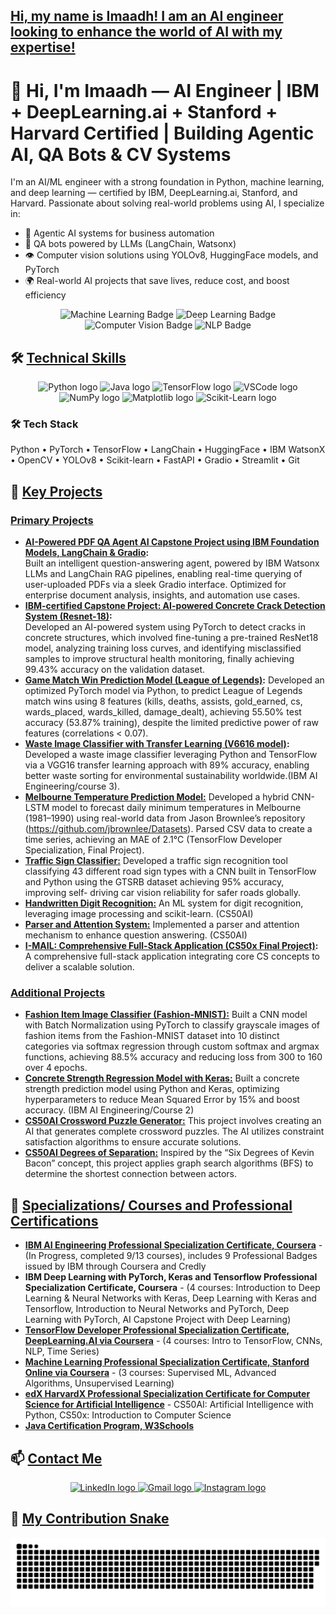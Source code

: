 <h2 align="left"><u>Hi, my name is Imaadh! I am an AI engineer looking to enhance the world of AI with my expertise!</u></h2>

# 👋 Hi, I'm Imaadh — AI Engineer | IBM + DeepLearning.ai + Stanford + Harvard Certified | Building Agentic AI, QA Bots & CV Systems

I'm an AI/ML engineer with a strong foundation in Python, machine learning, and deep learning — certified by IBM, DeepLearning.ai, Stanford, and Harvard. Passionate about solving real-world problems using AI, I specialize in:

- 🤖 Agentic AI systems for business automation
- 🧠 QA bots powered by LLMs (LangChain, Watsonx)
- 👁️ Computer vision solutions using YOLOv8, HuggingFace models, and PyTorch
- 🌍 Real-world AI projects that save lives, reduce cost, and boost efficiency


<div align="center">
  <img src="https://img.shields.io/badge/Machine%20Learning-Expert-blue" alt="Machine Learning Badge"/>
  <img src="https://img.shields.io/badge/Deep%20Learning-Expert-yellow" alt="Deep Learning Badge"/>
  <img src="https://img.shields.io/badge/Computer%20Vision-Expert-green" alt="Computer Vision Badge"/>
  <img src="https://img.shields.io/badge/NLP-Expert-red" alt="NLP Badge"/>
</div>

## 🛠️ <u>Technical Skills</u>
<div align="center">
  <img src="https://cdn.jsdelivr.net/gh/devicons/devicon/icons/python/python-original.svg" height="40" alt="Python logo" />
  <img src="https://cdn.jsdelivr.net/gh/devicons/devicon/icons/java/java-original.svg" height="40" alt="Java logo" />
  <img src="https://cdn.jsdelivr.net/gh/devicons/devicon/icons/tensorflow/tensorflow-original.svg" height="40" alt="TensorFlow logo" />
  <img src="https://cdn.jsdelivr.net/gh/devicons/devicon/icons/vscode/vscode-original.svg" height="40" alt="VSCode logo" />
  <img src="https://cdn.jsdelivr.net/gh/devicons/devicon/icons/numpy/numpy-original.svg" height="40" alt="NumPy logo" />
  <img src="https://cdn.jsdelivr.net/gh/devicons/devicon/icons/matplotlib/matplotlib-original.svg" height="40" alt="Matplotlib logo" />
  <img src="https://upload.wikimedia.org/wikipedia/commons/0/05/Scikit_learn_logo_small.svg" height="40" alt="Scikit-Learn logo" />
</div>

### 🛠️ Tech Stack
Python • PyTorch • TensorFlow • LangChain • HuggingFace • IBM WatsonX • OpenCV • YOLOv8 • Scikit-learn • FastAPI • Gradio • Streamlit • Git


## 🌟 <u>Key Projects</u>

### <u>Primary Projects</u>

- **[AI-Powered PDF QA Agent AI Capstone Project using IBM Foundation Models, LangChain & Gradio](https://github.com/ImaadhRenosh/IBM-Certified-QA-AI-Agent-using-RAG-with-IBM-Watsonx-LangChain-Gradio):**  
  Built an intelligent question-answering agent, powered by IBM Watsonx LLMs and LangChain RAG pipelines, enabling real-time querying of user-uploaded PDFs via a sleek Gradio interface. Optimized for enterprise document analysis, insights, and automation use cases.
- **[IBM-certified Capstone Project: AI-powered Concrete Crack Detection System (Resnet-18)](https://github.com/ImaadhRenosh/IBM-certified-AI-powered-Concrete-Crack-Detection-System-Capstone-Project):**  
  Developed an AI-powered system using PyTorch to detect cracks in concrete structures, which involved fine-tuning a pre-trained ResNet18 model, analyzing training loss curves, and identifying misclassified samples to improve structural health monitoring, finally achieving 99.43% accuracy on the validation dataset.
- **[Game Match Win Prediction Model (League of Legends)](https://github.com/ImaadhRenosh/Game-Match-Win-Prediction-Model-League-of-Legends-):**
  Developed an optimized PyTorch model via Python, to predict League of Legends match wins using 8 features (kills, deaths, assists, gold_earned, cs, wards_placed, wards_killed, damage_dealt), achieving 55.50% test accuracy (53.87% training), despite the limited predictive power of raw features 
(correlations < 0.07).
- **[Waste Image Classifier with Transfer Learning (V6616 model)](https://github.com/ImaadhRenosh/Waste-Image-Classifier-with-Transfer-Learning-VGG16):**
  Developed a waste image classifier leveraging Python and TensorFlow via a VGG16 transfer learning approach with 89% accuracy, enabling better waste sorting for environmental sustainability worldwide.(IBM AI Engineering/course 3).
- **<u>Melbourne Temperature Prediction Model:</u>**
  Developed a hybrid CNN-LSTM model to forecast daily minimum temperatures in Melbourne (1981–1990) using real-world data from Jason Brownlee’s repository   
  (https://github.com/jbrownlee/Datasets). Parsed CSV data to create a time series, achieving an MAE of 2.1°C (TensorFlow Developer Specialization, Final Project).
- **<u>Traffic Sign Classifier:</u>**
  Developed a traffic sign recognition tool classifying 43 different road sign types with a CNN built in TensorFlow and Python using the GTSRB dataset achieving 95% accuracy, improving self- 
  driving car vision reliability for safer roads globally.
- **<u>Handwritten Digit Recognition:</u>**
  An ML system for digit recognition, leveraging image processing and scikit-learn. (CS50AI)
- **<u>Parser and Attention System:</u>**
  Implemented a parser and attention mechanism to enhance question answering. (CS50AI)
- **[I-MAIL: Comprehensive Full-Stack Application (CS50x Final Project)](https://github.com/ImaadhRenosh/cs50x-final-project-I-MAIL):**
  A comprehensive full-stack application integrating core CS concepts to deliver a scalable solution.
  
### <u>Additional Projects</u>

- **<u>Fashion Item Image Classifier (Fashion-MNIST):</u>** Built a CNN model with Batch Normalization using PyTorch to classify grayscale images of fashion items from the Fashion-MNIST dataset into 10 distinct categories via softmax regression through custom softmax and argmax functions, achieving 88.5% accuracy and reducing loss from 300 to 160 over 4 epochs.
- **<u>Concrete Strength Regression Model with Keras:</u>**  Built a concrete strength prediction model using Python and Keras, optimizing hyperparameters to reduce Mean Squared Error by 15% and boost    accuracy. (IBM AI Engineering/Course 2) 
- **<u>CS50AI Crossword Puzzle Generator:</u>**
  This project involves creating an AI that generates complete crossword puzzles. The AI utilizes constraint satisfaction algorithms to ensure accurate      solutions.
- **<u>CS50AI Degrees of Separation:</u>**
  Inspired by the “Six Degrees of Kevin Bacon” concept, this project applies graph search algorithms (BFS) to determine the shortest connection between actors.



## 📜 <u>Specializations/ Courses and Professional Certifications</u>
- **<u>IBM AI Engineering Professional Specialization Certificate, Coursera</u>** - (In Progress, completed 9/13 courses), includes 9 Professional Badges issued by IBM through Coursera and Credly
- **IBM Deep Learning with PyTorch, Keras and Tensorflow Professional Specialization Certificate, Coursera</u>** - (4 courses: Introduction to Deep Learning & Neural Networks with Keras, Deep Learning with Keras and Tensorflow, Introduction to Neural Networks and PyTorch, Deep Learning with PyTorch, AI Capstone Project with Deep Learning)
- **<u>TensorFlow Developer Professional Specialization Certificate, DeepLearning.AI via Coursera</u>** - (4 courses: Intro to TensorFlow, CNNs, NLP, Time Series)
- **<u>Machine Learning Professional Specialization Certificate, Stanford Online via Coursera</u>** - (3 courses: Supervised ML, Advanced Algorithms, Unsupervised Learning)
- **<u>edX HarvardX Professional Specialization Certificate for Computer Science for Artificial Intelligence</u>** - CS50AI: Artificial Intelligence with Python, CS50x: Introduction to Computer Science
- **<u>Java Certification Program, W3Schools</u>** 

## 📫 <u>Contact Me</u>
<div align="center">
  <a href="https://www.linkedin.com/in/imaadh-renosh-007aba348">
    <img src="https://img.shields.io/badge/LinkedIn-0077B5?logo=linkedin&logoColor=white&style=for-the-badge" height="35" alt="LinkedIn logo" />
  </a>
  <a href="mailto:imaadhrenosh@gmail.com">
    <img src="https://img.shields.io/badge/Gmail-D14836?logo=gmail&logoColor=white&style=for-the-badge" height="35" alt="Gmail logo" />
  </a>
  <a href="https://www.instagram.com/im44dh">
    <img src="https://img.shields.io/badge/Instagram-E4405F?logo=instagram&logoColor=white&style=for-the-badge" height="35" alt="Instagram logo" />
  </a>
</div>

## 🐍 <u>My Contribution Snake</u>
![github-snake](https://raw.githubusercontent.com/ImaadhRenosh/Github-Project-Portfolio/output/github-snake.svg)
